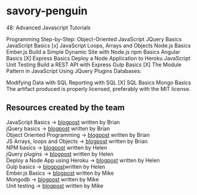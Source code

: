 # savory-penguin
48: Advanced Javascript Tutorials 

 Programming Step-by-Step: Object-Oriented JavaScript
 JQuery Basics
 JavaScript Basics
 [x] JavaScript Loops, Arrays and Objects
 Node.js Basics
 Ember.js
 Build a Simple Dynamic Site with Node.js
 npm Basics
 Angular Basics
  [X] Express Basics
 Deploy a Node Application to Heroku
 JavaScript Unit Testing
 Build a REST API with Express
 Gulp Basics
 [X] The Module Pattern in JavaScript
 Using JQuery Plugins
Databases:

 Modifying Data with SQL
 Reporting with SQL
 [X] SQL Basics
 Mongo Basics
 The artifact produced is properly licensed, preferably with the MIT license.
 
 
 ## Resources created by the team 

JavaScript Basics -> <a href="https://medium.com/@bbking/learning-series-javascript-basic-ee898e04b1d0#.lk55h8bs2">blogpost</a> written by Brian
<br/>
jQuery basics -> <a href="https://medium.com/@bbking/jquery-ce0d1cba9e2e#.dobvpqk1e">blogpost</a> written by Brian
<br/>
Object Oriented Programming -> <a href="https://medium.com/@bbking/object-oriented-programming-20409b664ba8#.f3k16n52u">blogpost</a> written by Brian
<br/>
JS Arrays, loops and Objects -> <a href="https://medium.com/@bbking/javascript-arrays-loops-and-objects-7572425169b7#.r5iu7dowr">blogpost</a> written by Brian
<br/>
NPM basics -> <a href="https://medium.com/@helenyau13/npm-basics-f15dd325de30#.2fnoyg6nl ">blogpost</a> written by Helen
<br/>
jQuery plugins -> <a href="https://medium.com/@helenyau13/jquery-plugins-a17d657e6616#.c66qkydg5 ">blogpost</a> written by Helen
<br/>
Deploy a Node App using Heroku -> <a href="https://medium.com/@helenyau13/how-to-deploy-a-node-app-to-heroku-89cea5a22b02#.de5hkhbal ">blogpost</a> written by Helen
<br/>
Gulp basics -> <a href="https://medium.com/@helenyau13/gulp-basics-f197c4c36be9#.wpd2jsip1">blogpost</a>written by Helen
<br/>
Ember.js Basics -> <a href="http://developerinoakland.blogspot.com/2016/12/emberjs-basics.html">blogpost</a> written by Mike
<br/>
Mongodb -> <a href="http://developerinoakland.blogspot.com/2016/12/mongodb-basics.html">blogpost</a> written by Mike
<br/>
Unit testing -> <a href="http://developerinoakland.blogspot.com/2016/12/unit-testing-basics.html">blogpost</a> written by Mike
<br/>
